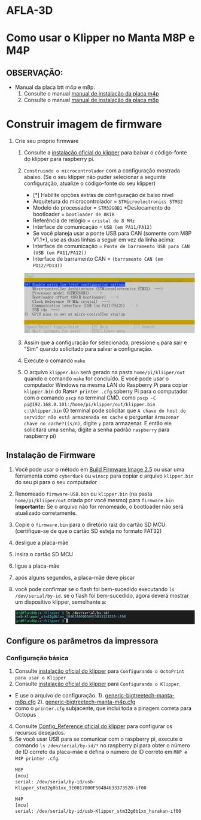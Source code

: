   #                                                       AFLA-3D

# Como usar o Klipper no Manta M8P e M4P

## OBSERVAÇÃO:

* Manual da placa btt m4p e m8p.
  1. Consulte o manual [manual de instalação da placa m4p](./Images/BIGTREETECH_MANTA_M4P_User_Manual.pdf)
  2. Consulte o manual [manual de instalação da placa m8p](./Images/BIGTREETECH_MANTA_M8P_User_Manual.pdf)

# Construir imagem de firmware

1. Crie seu próprio firmware<br/>
    1. Consulte a [instalação oficial do klipper](https://www.klipper3d.org/Installation.html) para baixar o código-fonte do klipper para raspberry pi.
    2. `Construindo o microcontrolador` com a configuração mostrada abaixo. (Se o seu klipper não puder selecionar a seguinte configuração, atualize o código-fonte do seu klipper)
       * [*] Habilite opções extras de configuração de baixo nível
       * Arquitetura do microcontrolador = `STMicroelectronics STM32`
       * Modelo do processador = `STM32G0B1`
       *Deslocamento do bootloader = `bootloader de 8KiB`
       * Referência de relógio = `cristal de 8 MHz`
       * Interface de comunicação = `USB (em PA11/PA12)`
       * Se você planeja usar a ponte USB para CAN (somente com M8P V1.1+), use as duas linhas a seguir em vez da linha acima:
       * Interface de comunicação = `Ponte de barramento USB para CAN (USB (em PA11/PA12))`
       * Interface de barramento CAN = `(barramento CAN (em PD12/PD13))`

       <img src=Images/menuconfig.png width="800" /><br/>
    3. Assim que a configuração for selecionada, pressione `q` para sair e "Sim" quando solicitado para salvar a configuração.
    4. Execute o comando `make`
    5. O arquivo `klipper.bin` será gerado na pasta `home/pi/kliiper/out` quando o comando `make` for concluído. E você pode usar o computador Windows na mesma LAN do Raspberry Pi para copiar `klipper.bin` do Ra`M4P printer .cfg`.spberry Pi para o computador com o comando `pscp` no terminal CMD. como `pscp -C pi@192.168.0.101:/home/pi/klipper/out/klipper.bin c:\klipper.bin` (O terminal pode solicitar que `A chave do host do servidor não está armazenada em cache` e perguntar `Armazenar chave no cache?((s/n)`, digite `y` para armazenar. E então ele solicitará uma senha, digite a senha padrão `raspberry` para raspberry pi)

## Instalação de Firmware

1. Você pode usar o método em [Build Firmware Image 2.5](#build-firmware-image) ou usar uma ferramenta como `cyberduck` ou `winscp` para copiar o arquivo `klipper.bin` do seu pi para o seu computador .
2. Renomeado `firmware-USB.bin` ou `klipper.bin` (na pasta `home/pi/kliiper/out` criada por você mesmo) para `firmware.bin`<br/>
**Importante:** Se o arquivo não for renomeado, o bootloader não será atualizado corretamente.
3. Copie o `firmware.bin` para o diretório raiz do cartão SD MCU (certifique-se de que o cartão SD esteja no formato FAT32)
4. desligue a placa-mãe
5. insira o cartão SD MCU
6. ligue a placa-mãe
7. após alguns segundos, a placa-mãe deve piscar
8. você pode confirmar se o flash foi bem-sucedido executando `ls /dev/serial/by-id`. se o flash foi bem-sucedido, agora deverá mostrar um dispositivo klipper, semelhante a:

    <img src=Images/stm32g0b1_id.png width="600" /><br/>

## Configure os parâmetros da impressora
### Configuração básica
1. Consulte [instalação oficial do klipper](https://www.klipper3d.org/Installation.html) para `Configurando o OctoPrint para usar o Klipper`
2. Consulte [instalação oficial do klipper](https://www.klipper3d.org/Installation.html) para `Configurando o Klipper`.
* E use o arquivo de configuração.
  1). [generic-bigtreetech-manta-m8p.cfg](./CCT_UENP_M8P/generic-bigtreetech-manta-m8p-V1_1.cfg)
  2). [generic-bigtreetech-manta-m4p.cfg](./M4P/generic-bigtreetech-manta-m4p.cfg)
* como o `printer.cfg` subjacente, que inclui toda a pinagem correta para Octopus
  
4. Consulte [Config_Reference oficial do klipper](https://www.klipper3d.org/Config_Reference.html) para configurar os recursos desejados.
5. Se você usar USB para se comunicar com o raspberry pi, execute o comando `ls /dev/serial/by-id/*` no raspberry pi para obter o número de ID correto da placa-mãe e defina o número de ID correto em `M8P e M4P printer .cfg`.
     ```
     M8P
     [mcu]
     serial: /dev/serial/by-id/usb-Klipper_stm32g0b1xx_3E0017000F504B4633373520-if00
     ```
     ```
     M4P
     [mcu]
     serial: /dev/serial/by-id/usb-Klipper_stm32g0b1xx_hurakan-if00
     ```
